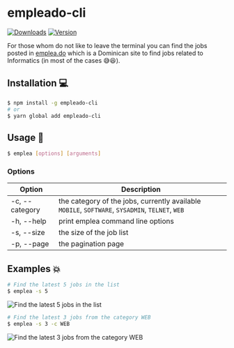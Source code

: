 # empleado-cli

[![Downloads](https://img.shields.io/npm/dt/empleado-cli.svg)](https://www.npmjs.com/packages/empleado-cli)
[![Version](https://img.shields.io/npm/v/empleado-cli.svg)](https://www.npmjs.com/packages/empleado-cli)

For those whom do not like to leave the terminal you can find the jobs posted in [emplea.do](https://emplea.do) which is a Dominican site to find jobs related to Informatics (in most of the cases 😅😆).

## Installation 💻

```bash
$ npm install -g empleado-cli
# or
$ yarn global add empleado-cli
```

## Usage 🚀

```bash
$ emplea [options] [arguments]
```

### Options

|Option         |Description            |
|---------------|-----------------------|
|-c, --category |the category of the jobs, currently available `MOBILE`, `SOFTWARE`, `SYSADMIN`, `TELNET`, `WEB` | 
|-h, --help     |print emplea command line options |
|-s, --size     |the size of the job list          |
|-p, --page     |the pagination page               |

## Examples 💥

```bash
# Find the latest 5 jobs in the list
$ emplea -s 5
```
<img src="https://i.ibb.co/BcC7Y9q/example-1.png" alt="Find the latest 5 jobs in the list">

```bash
# Find the latest 3 jobs from the category WEB
$ emplea -s 3 -c WEB
```
<img src="https://i.ibb.co/QfMKbMF/example-2.png" alt="Find the latest 3 jobs from the category WEB">
